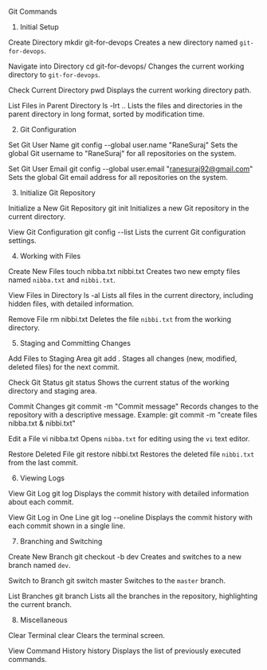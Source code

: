 Git Commands

1. Initial Setup

Create Directory
    mkdir git-for-devops
    Creates a new directory named `git-for-devops`.

Navigate into Directory
    cd git-for-devops/
    Changes the current working directory to `git-for-devops`.

Check Current Directory
    pwd
    Displays the current working directory path.

List Files in Parent Directory
    ls -lrt ..
    Lists the files and directories in the parent directory in long format, sorted by modification time.

2. Git Configuration

Set Git User Name
    git config --global user.name "RaneSuraj"
    Sets the global Git username to "RaneSuraj" for all repositories on the system.

Set Git User Email
    git config --global user.email "ranesuraj92@gmail.com"
    Sets the global Git email address for all repositories on the system.

3. Initialize Git Repository

Initialize a New Git Repository
    git init
    Initializes a new Git repository in the current directory.

View Git Configuration
    git config --list
    Lists the current Git configuration settings.

4. Working with Files

Create New Files
    touch nibba.txt nibbi.txt
    Creates two new empty files named `nibba.txt` and `nibbi.txt`.

View Files in Directory
    ls -al
    Lists all files in the current directory, including hidden files, with detailed information.

Remove File
    rm nibbi.txt
    Deletes the file `nibbi.txt` from the working directory.

5. Staging and Committing Changes

Add Files to Staging Area
    git add .
    Stages all changes (new, modified, deleted files) for the next commit.

Check Git Status
    git status
    Shows the current status of the working directory and staging area.

Commit Changes
    git commit -m "Commit message"
    Records changes to the repository with a descriptive message. Example:
    git commit -m "create files nibba.txt & nibbi.txt"

Edit a File
    vi nibba.txt
    Opens `nibba.txt` for editing using the `vi` text editor.

Restore Deleted File
    git restore nibbi.txt
    Restores the deleted file `nibbi.txt` from the last commit.

6. Viewing Logs

View Git Log
    git log
    Displays the commit history with detailed information about each commit.

View Git Log in One Line
    git log --oneline
    Displays the commit history with each commit shown in a single line.

7. Branching and Switching

Create New Branch
    git checkout -b dev
    Creates and switches to a new branch named `dev`.

Switch to Branch
    git switch master
    Switches to the `master` branch.

List Branches
    git branch
    Lists all the branches in the repository, highlighting the current branch.

8. Miscellaneous

Clear Terminal
    clear
    Clears the terminal screen.

View Command History
    history
    Displays the list of previously executed commands.

